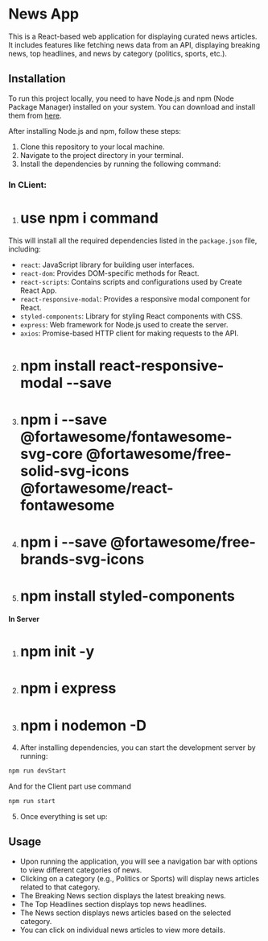# News App

This is a React-based web application for displaying curated news articles. It includes features like fetching news data from an API, displaying breaking news, top headlines, and news by category (politics, sports, etc.).

## Installation

To run this project locally, you need to have Node.js and npm (Node Package Manager) installed on your system. You can download and install them from [here](https://nodejs.org/).

After installing Node.js and npm, follow these steps:

1. Clone this repository to your local machine.
2. Navigate to the project directory in your terminal.
3. Install the dependencies by running the following command:

### In CLient:

1. # use npm i command
This will install all the required dependencies listed in the `package.json` file, including:

- `react`: JavaScript library for building user interfaces.
- `react-dom`: Provides DOM-specific methods for React.
- `react-scripts`: Contains scripts and configurations used by Create React App.
- `react-responsive-modal`: Provides a responsive modal component for React.
- `styled-components`: Library for styling React components with CSS.
- `express`: Web framework for Node.js used to create the server.
- `axios`: Promise-based HTTP client for making requests to the API.
2. # npm install react-responsive-modal --save
3. # npm i --save @fortawesome/fontawesome-svg-core @fortawesome/free-solid-svg-icons @fortawesome/react-fontawesome
4. # npm i --save @fortawesome/free-brands-svg-icons
5. # npm install styled-components  


#### In Server
1. # npm init -y 
2. # npm i express 
3. # npm i nodemon -D 




4. After installing dependencies, you can start the development server by running:

```bash
npm run devStart
```
And for the Client part use command 
```bash
npm run start
```




5. Once everything is set up:

## Usage

- Upon running the application, you will see a navigation bar with options to view different categories of news.
- Clicking on a category (e.g., Politics or Sports) will display news articles related to that category.
- The Breaking News section displays the latest breaking news.
- The Top Headlines section displays top news headlines.
- The News section displays news articles based on the selected category.
- You can click on individual news articles to view more details.

